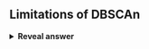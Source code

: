 ## Limitations of DBSCAn
<details>
<summary><b>Reveal answer</b></summary>
- Struggles with varying densities<br>- Hyperparams; depends a lot on eps and minpts
</details>

